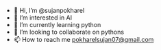 - 👋 Hi, I’m @sujanpokharel
- 👀 I’m interested in AI
- 🌱 I’m currently learning python
- 💞️ I’m looking to collaborate on pythons
- 📫 How to reach me pokharelsujan07@gmail.com


<!---
sujanpokharel/sujanpokharel is a ✨ special ✨ repository because its `README.md` (this file) appears on your GitHub profile.
You can click the Preview link to take a look at your changes.
--->
